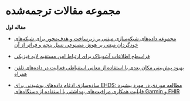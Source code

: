 # مجموعه مقالات ترجمه‌شده

**مقاله اول**


- [مجموعه داده‌های شبکه‌سازی مبتنی بر زیرساخت و هدف‌محور برای شبکه‌های خودگردان مبتنی بر هوش مصنوعی نسل پنجم و فراتر از آن](https://drive.google.com/file/d/1V6SJB-__nvBmCsrpQDCSk1XAX8DW7fqi/view?usp=sharing)

- [فراسطح اطلاعات آشوبناک برای ارتباط امن مستقیم لایه فیزیکی](https://drive.google.com/file/d/1GBY8H7ifzgFg1E9eveppGqULdVgInrla/view?usp=sharing)

- [بهبود پیش‌بینی مکان بعدی با استفاده از معانی استنباطی فعالیت در داده‌های تلفن همراه](https://drive.google.com/file/d/1GBY8H7ifzgFg1E9eveppGqULdVgInrla/view?usp=sharing)

- [ساده‌سازی ادغام داده‌های پوشیدنی برای EHDS: مطالعه موردی در مورد پیشبرد قابلیت همکاری مراقبت‌های بهداشتی با استفاده از دستگاه‌های Garmin و FHIR](https://drive.google.com/file/d/1qFjbWSgiFww0BEC5iMdJxM4vTG2eEB3N/view?usp=sharing)